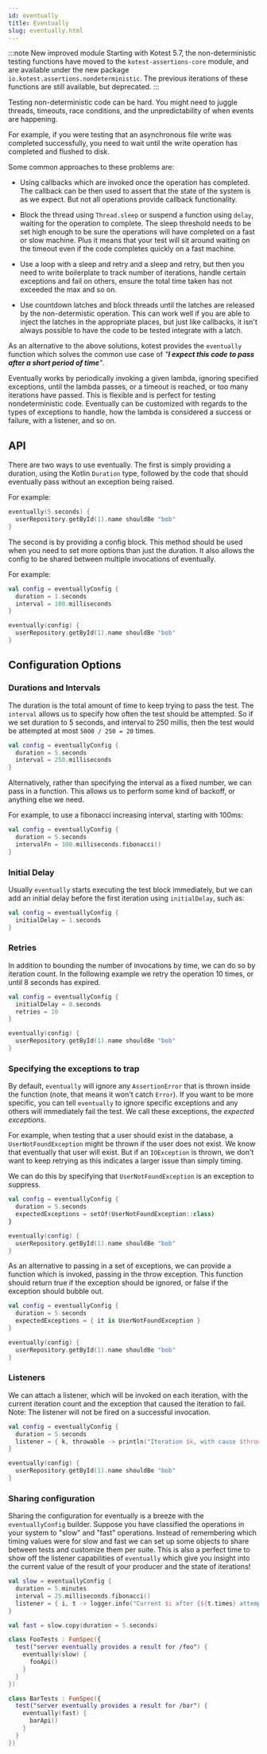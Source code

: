```yaml
---
id: eventually
title: Eventually
slug: eventually.html
---
```


:::note New improved module
Starting with Kotest 5.7, the non-deterministic testing functions have moved to the `kotest-assertions-core` module, and
are available under the new package `io.kotest.assertions.nondeterministic`. The previous iterations of these
functions are still available, but deprecated.
:::

Testing non-deterministic code can be hard. You might need to juggle threads, timeouts, race conditions, and the
unpredictability of when events are happening.

For example, if you were testing that an asynchronous file write was completed successfully, you need to wait until the
write operation has completed and flushed to disk.

Some common approaches to these problems are:

* Using callbacks which are invoked once the operation has completed. The callback can be then used to assert that the
  state of the system is as we expect. But not all operations provide callback functionality.

* Block the thread using `Thread.sleep` or suspend a function using `delay`, waiting for the operation to complete.
  The sleep threshold needs to be set high enough to be sure the operations will have completed on a fast or slow
  machine. Plus it means that your test will sit around waiting on the timeout even if
  the code completes quickly on a fast machine.

* Use a loop with a sleep and retry and a sleep and retry, but then you need to write boilerplate to track number of
  iterations, handle certain exceptions and fail on others, ensure the total time taken has not exceeded the max and so
  on.

* Use countdown latches and block threads until the latches are released by the non-determistic operation. This can
  work well if you are able to inject the latches in the appropriate places, but just like callbacks, it isn't always
  possible to have the code to be tested integrate with a latch.

As an alternative to the above solutions, kotest provides the `eventually` function which solves the common use case of
_"**I expect this code to pass after a short period of time**"_.

Eventually works by periodically invoking a given lambda, ignoring specified exceptions, until the lambda passes, or a
timeout is reached, or too many
iterations have passed. This is flexible and is perfect for testing nondeterministic code. Eventually can be customized
with regards to the types of exceptions to handle, how the lambda is considered a success or failure, with a listener,
and so on.

## API

There are two ways to use eventually. The first is simply providing a duration, using the Kotlin `Duration` type,
followed by the code that should eventually pass without an exception being raised.

For example:

```kotlin
eventually(5.seconds) {
  userRepository.getById(1).name shouldBe "bob"
}
```

The second is by providing a config block. This method should be used when you need to
set more options than just the duration. It also allows the config to be shared between multiple invocations of
eventually.

For example:

```kotlin
val config = eventuallyConfig {
  duration = 1.seconds
  interval = 100.milliseconds
}

eventually(config) {
  userRepository.getById(1).name shouldBe "bob"
}
```

## Configuration Options

### Durations and Intervals

The duration is the total amount of time to keep trying to pass the test. The `interval` allows us to
specify how often the test should be attempted. So if we set duration to 5 seconds, and interval to 250 millis,
then the test would be attempted at most `5000 / 250 = 20` times.

```kotlin
val config = eventuallyConfig {
  duration = 5.seconds
  interval = 250.milliseconds
}
```

Alternatively, rather than specifying the interval as a fixed number, we can pass in a function. This allows us to
perform some kind of backoff, or anything else we need.

For example, to use a fibonacci increasing interval, starting with 100ms:

```kotlin
val config = eventuallyConfig {
  duration = 5.seconds
  intervalFn = 100.milliseconds.fibonacci()
}
```

### Initial Delay

Usually `eventually` starts executing the test block immediately, but we can add an initial delay before the first
iteration using `initialDelay`, such as:

```kotlin
val config = eventuallyConfig {
  initialDelay = 1.seconds
}
```

### Retries

In addition to bounding the number of invocations by time, we can do so by iteration count. In the following example
we retry the operation 10 times, or until 8 seconds has expired.

```kotlin
val config = eventuallyConfig {
  initialDelay = 8.seconds
  retries = 10
}

eventually(config) {
  userRepository.getById(1).name shouldBe "bob"
}
```

### Specifying the exceptions to trap

By default, `eventually` will ignore any `AssertionError` that is thrown inside the function (note, that means it won't
catch `Error`). If you want to be more specific, you can tell `eventually` to ignore specific exceptions and any others
will immediately fail the test. We call these exceptions, the _expected exceptions_.

For example, when testing that a user should exist in the database, a `UserNotFoundException` might be thrown
if the user does not exist. We know that eventually that user will exist. But if an `IOException` is thrown, we don't
want to keep retrying as this indicates a larger issue than simply timing.

We can do this by specifying that `UserNotFoundException` is an exception to suppress.

```kotlin
val config = eventuallyConfig {
  duration = 5.seconds
  expectedExceptions = setOf(UserNotFoundException::class)
}

eventually(config) {
  userRepository.getById(1).name shouldBe "bob"
}
```

As an alternative to passing in a set of exceptions, we can provide a function which is invoked, passing in the throw
exception. This function should return true if the exception should be ignored, or false if the exception should bubble
out.

```kotlin
val config = eventuallyConfig {
  duration = 5.seconds
  expectedExceptions = { it is UserNotFoundException }
}

eventually(config) {
  userRepository.getById(1).name shouldBe "bob"
}
```

### Listeners

We can attach a listener, which will be invoked on each iteration, with the current iteration count and the
exception that caused the iteration to fail. Note: The listener will not be fired on a successful invocation.

```kotlin
val config = eventuallyConfig {
  duration = 5.seconds
  listener = { k, throwable -> println("Iteration $k, with cause $throwable") }
}

eventually(config) {
  userRepository.getById(1).name shouldBe "bob"
}
```

### Sharing configuration

Sharing the configuration for eventually is a breeze with the `eventuallyConfig` builder.
Suppose you have classified the operations in your system to "slow" and "fast" operations. Instead of remembering
which timing values were for slow and
fast we can set up some objects to share between tests and customize them per suite. This is also a perfect time to show
off the listener capabilities of `eventually` which give you insight into the current value of the result of your
producer and the state of iterations!

```kotlin
val slow = eventuallyConfig {
  duration = 5.minutes
  interval = 25.milliseconds.fibonacci()
  listener = { i, t -> logger.info("Current $i after {${t.times} attempts") }
}

val fast = slow.copy(duration = 5.seconds)

class FooTests : FunSpec({
  test("server eventually provides a result for /foo") {
    eventually(slow) {
      fooApi()
    }
  }
})

class BarTests : FunSpec({
  test("server eventually provides a result for /bar") {
    eventually(fast) {
      barApi()
    }
  }
})
```
